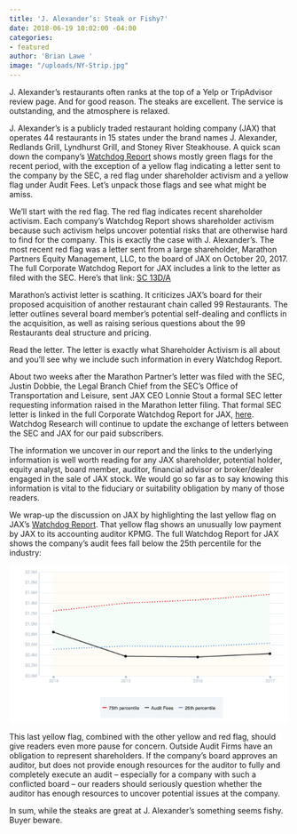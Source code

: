 ```yaml
---
title: 'J. Alexander’s: Steak or Fishy?'
date: 2018-06-19 10:02:00 -04:00
categories:
- featured
author: 'Brian Lawe '
image: "/uploads/NY-Strip.jpg"
---
```


J. Alexander’s restaurants often ranks at the top of a Yelp or TripAdvisor review page.  And for good reason.  The steaks are excellent.  The service is outstanding, and the atmosphere is relaxed.

J. Alexander’s is a publicly traded restaurant holding company (JAX) that operates 44 restaurants in 15 states under the brand names J. Alexander, Redlands Grill, Lyndhurst Grill, and Stoney River Steakhouse.  A quick scan down the company’s [Watchdog Report](/uploads/Watchdog%20Report%20for%20J.%20Alexander's%20Holdings,%20Inc.%20-%20JAX%20(20180613).pdf) shows mostly green flags for the recent period, with the exception of a yellow flag indicating a letter sent to the company by the SEC, a red flag under shareholder activism and a yellow flag under Audit Fees.  Let’s unpack those flags and see what might be amiss.

We’ll start with the red flag.  The red flag indicates recent shareholder activism.  Each company’s Watchdog Report shows shareholder activism because such activism helps uncover potential risks that are otherwise hard to find for the company.  This is exactly the case with J. Alexander’s.  The most recent red flag was a letter sent from a large shareholder, Marathon Partners Equity Management, LLC, to the board of JAX on October 20, 2017.  The full Corporate Watchdog Report for JAX includes a link to the letter as filed with the SEC.  Here’s that link:  [SC 13D/A](https://www.sec.gov/Archives/edgar/data/1353311/000092189517002472/0000921895-17-002472-index.htm)

Marathon’s activist letter is scathing.  It criticizes JAX’s board for their proposed acquisition of another restaurant chain called 99 Restaurants.  The letter outlines several board member’s potential self-dealing and conflicts in the acquisition, as well as raising serious questions about the 99 Restaurants deal structure and pricing.

Read the letter.  The letter is exactly what Shareholder Activism is all about and you’ll see why we include such information in every Watchdog Report.

About two weeks after the Marathon Partner’s letter was filed with the SEC, Justin Dobbie, the Legal Branch Chief from the SEC’s Office of Transportation and Leisure, sent JAX CEO Lonnie Stout a formal SEC letter requesting information raised in the Marathon letter filing.  That formal SEC letter is linked in the full Corporate Watchdog Report for JAX, [here](https://www.sec.gov/Archives/edgar/data/1617227/000000000017039402/0000000000-17-039402-index.htm).   Watchdog Research will continue to update the exchange of letters between the SEC and JAX for our paid subscribers.

The information we uncover in our report and the links to the underlying information is well worth reading for any JAX shareholder, potential holder, equity analyst, board member, auditor, financial advisor or broker/dealer engaged in the sale of JAX stock.  We would go so far as to say knowing this information is vital to the fiduciary or suitability obligation by many of those readers.

We wrap-up the discussion on JAX by highlighting the last yellow flag on JAX’s [Watchdog Report](/uploads/Watchdog%20Report%20for%20J.%20Alexander's%20Holdings,%20Inc.%20-%20JAX%20(20180613).pdf).  That yellow flag shows an unusually low payment by JAX to its accounting auditor KPMG.  The full Watchdog Report for JAX shows the company’s audit fees fall below the 25th percentile for the industry:

![audit_fees_20180619__1617227.png](/uploads/audit_fees_20180619__1617227.png)

This last yellow flag, combined with the other yellow and red flag, should give readers even more pause for concern.  Outside Audit Firms have an obligation to represent shareholders.  If the company’s board approves an auditor, but does not provide enough resources for the auditor to fully and completely execute an audit – especially for a company with such a conflicted board – our readers should seriously question whether the auditor has enough resources to uncover potential issues at the company.

In sum, while the steaks are great at J. Alexander’s something seems fishy.  Buyer beware.
